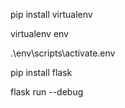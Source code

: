 pip install virtualenv

virtualenv env

.\env\scripts\activate.env

pip install flask

flask run --debug
